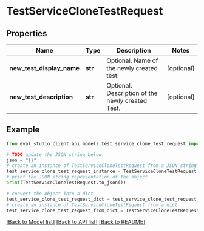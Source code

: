 # TestServiceCloneTestRequest


## Properties

Name | Type | Description | Notes
------------ | ------------- | ------------- | -------------
**new_test_display_name** | **str** | Optional. Name of the newly created test. | [optional] 
**new_test_description** | **str** | Optional. Description of the newly created Test. | [optional] 

## Example

```python
from eval_studio_client.api.models.test_service_clone_test_request import TestServiceCloneTestRequest

# TODO update the JSON string below
json = "{}"
# create an instance of TestServiceCloneTestRequest from a JSON string
test_service_clone_test_request_instance = TestServiceCloneTestRequest.from_json(json)
# print the JSON string representation of the object
print(TestServiceCloneTestRequest.to_json())

# convert the object into a dict
test_service_clone_test_request_dict = test_service_clone_test_request_instance.to_dict()
# create an instance of TestServiceCloneTestRequest from a dict
test_service_clone_test_request_from_dict = TestServiceCloneTestRequest.from_dict(test_service_clone_test_request_dict)
```
[[Back to Model list]](../README.md#documentation-for-models) [[Back to API list]](../README.md#documentation-for-api-endpoints) [[Back to README]](../README.md)


